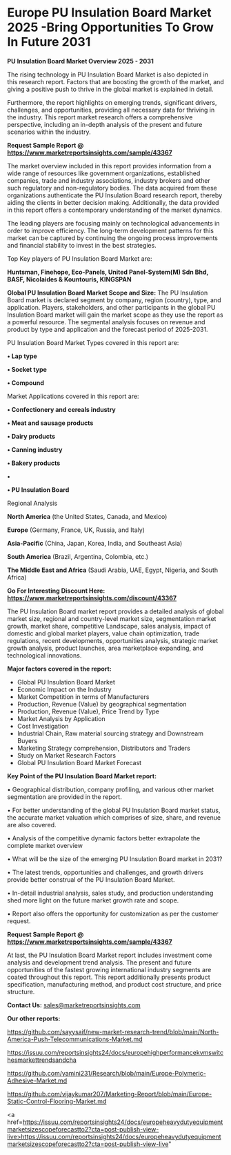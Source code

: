 # Europe PU Insulation Board Market 2025 -Bring Opportunities To Grow In Future 2031

<Strong> PU Insulation Board Market Overview 2025 - 2031</strong>

The rising technology in PU Insulation Board Market is also depicted in this research report. Factors that are boosting the growth of the market, and giving a positive push to thrive in the global market is explained in detail.

Furthermore, the report highlights on emerging trends, significant drivers, challenges, and opportunities, providing all necessary data for thriving in the industry. This report market research offers a comprehensive perspective, including an in-depth analysis of the present and future scenarios within the industry.

<strong>Request Sample Report @ <a href=https://www.marketreportsinsights.com/sample/43367>https://www.marketreportsinsights.com/sample/43367</a></strong>

The market overview included in this report provides information from a wide range of resources like government organizations, established companies, trade and industry associations, industry brokers and other such regulatory and non-regulatory bodies. The data acquired from these organizations authenticate the PU Insulation Board research report, thereby aiding the clients in better decision making. Additionally, the data provided in this report offers a contemporary understanding of the market dynamics.

The leading players are focusing mainly on technological advancements in order to improve efficiency. The long-term development patterns for this market can be captured by continuing the ongoing process improvements and financial stability to invest in the best strategies.

Top Key players of PU Insulation Board Market are:

<strong>Huntsman, Finehope, Eco-Panels, United Panel-System(M) Sdn Bhd, BASF, Nicolaides & Kountouris, KINGSPAN</strong>

<strong><b>Global PU Insulation Board Market Scope and Size:</b></strong>
The PU Insulation Board market is declared segment by company, region (country), type, and application. Players, stakeholders, and other participants in the global PU Insulation Board market will gain the market scope as they use the report as a powerful resource. The segmental analysis focuses on revenue and product by type and application and the forecast period of 2025-2031.

PU Insulation Board Market Types covered in this report are:

<strong>•  Lap type

•  Socket type

•  Compound</strong>

Market Applications covered in this report are:

<strong>•  Confectionery and cereals industry

•  Meat and sausage products

•  Dairy products

•  Canning industry

•  Bakery products

•  

•  PU Insulation Board</strong> 

Regional Analysis

<strong>North America</strong> (the United States, Canada, and Mexico)

<strong>Europe</strong> (Germany, France, UK, Russia, and Italy)

<strong>Asia-Pacific</strong> (China, Japan, Korea, India, and Southeast Asia)

<strong>South America</strong> (Brazil, Argentina, Colombia, etc.)

<strong>The Middle East and Africa</strong> (Saudi Arabia, UAE, Egypt, Nigeria, and South Africa)

<strong>Go For Interesting Discount Here: <a href=https://www.marketreportsinsights.com/discount/43367>https://www.marketreportsinsights.com/discount/43367</a></strong>

The PU Insulation Board market report provides a detailed analysis of global market size, regional and country-level market size, segmentation market growth, market share, competitive Landscape, sales analysis, impact of domestic and global market players, value chain optimization, trade regulations, recent developments, opportunities analysis, strategic market growth analysis, product launches, area marketplace expanding, and technological innovations.

<strong><b>Major factors covered in the report:</b></strong>
<ul>
  <li>Global PU Insulation Board Market </li>
  <li>Economic Impact on the Industry</li>
  <li>Market Competition in terms of Manufacturers</li>
  <li>Production, Revenue (Value) by geographical segmentation</li>
  <li>Production, Revenue (Value), Price Trend by Type</li>
  <li>Market Analysis by Application</li>
  <li>Cost Investigation</li>
  <li>Industrial Chain, Raw material sourcing strategy and Downstream Buyers</li>
  <li>Marketing Strategy comprehension, Distributors and Traders</li>
  <li>Study on Market Research Factors</li>
  <li>Global PU Insulation Board Market Forecast</li>
</ul>

<strong><b>Key Point of the PU Insulation Board Market report:</b></strong>

• Geographical distribution, company profiling, and various other market segmentation are provided in the report.

• For better understanding of the global PU Insulation Board market status, the accurate market valuation which comprises of size, share, and revenue are also covered.

• Analysis of the competitive dynamic factors better extrapolate the complete market overview

• What will be the size of the emerging PU Insulation Board market in 2031?

• The latest trends, opportunities and challenges, and growth drivers provide better construal of the PU Insulation Board Market.

• In-detail industrial analysis, sales study, and production understanding shed more light on the future market growth rate and scope.

• Report also offers the opportunity for customization as per the customer request.

<strong>Request Sample Report @ <a href=https://www.marketreportsinsights.com/sample/43367>https://www.marketreportsinsights.com/sample/43367</a></strong>

At last, the PU Insulation Board Market report includes investment come analysis and development trend analysis. The present and future opportunities of the fastest growing international industry segments are coated throughout this report. This report additionally presents product specification, manufacturing method, and product cost structure, and price structure.

<strong>Contact Us:</strong>
sales@marketreportsinsights.com

<strong>Our other reports:</strong>

<a href=https://github.com/sayysaif/new-market-research-trend/blob/main/North-America-Push-Telecommunications-Market.md>https://github.com/sayysaif/new-market-research-trend/blob/main/North-America-Push-Telecommunications-Market.md</a>

<a href=https://issuu.com/reportsinsights24/docs/europehighperformancekvmswitchesmarkettrendsandcha>https://issuu.com/reportsinsights24/docs/europehighperformancekvmswitchesmarkettrendsandcha</a>

<a href=https://github.com/yamini231/Research/blob/main/Europe-Polymeric-Adhesive-Market.md>https://github.com/yamini231/Research/blob/main/Europe-Polymeric-Adhesive-Market.md</a>

<a href=https://github.com/vijaykumar207/Marketing-Report/blob/main/Europe-Static-Control-Flooring-Market.md>https://github.com/vijaykumar207/Marketing-Report/blob/main/Europe-Static-Control-Flooring-Market.md</a>

<a href=https://issuu.com/reportsinsights24/docs/europeheavydutyequipmentmarketsizescopeforecastto2?cta=post-publish-view-live>https://issuu.com/reportsinsights24/docs/europeheavydutyequipmentmarketsizescopeforecastto2?cta=post-publish-view-live</a>"
